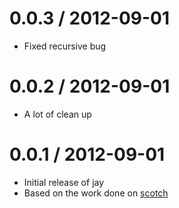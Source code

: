 0.0.3 / 2012-09-01
==================

* Fixed recursive bug

0.0.2 / 2012-09-01 
==================

* A lot of clean up

0.0.1 / 2012-09-01
==================

* Initial release of jay
* Based on the work done on [scotch](https://github.com/MatthewMueller/scotch)
